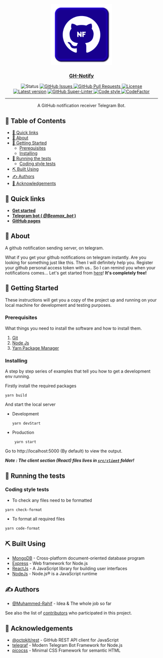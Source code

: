 <p align="center">
  <a href="https://beomax1.herokuapp.com" rel="noopener">
 <img width=200px height=200px src="assets/logo/logo.png" alt="GH-Notify Logo"></a>
</p>

<h3 align="center"><a href="https://beomax.herokuapp.com/">GH-Notify</a></h3>

<div align="center">
  <img src="https://img.shields.io/badge/status-online-success" alt="Status">
  <a href="https://github.com/Muhammed-Rahif/GH-Notify/issues">
    <img src="https://img.shields.io/github/issues/Muhammed-Rahif/GH-Notify.svg" alt="GitHub Issues">
  </a>
  <a href="https://github.com/Muhammed-Rahif/GH-Notify/pulls">
    <img src="https://img.shields.io/github/issues-pr/Muhammed-Rahif/GH-Notify.svg" alt="GitHub Pull Requests">
  </a>
  <a href="/LICENSE">
    <img src="https://img.shields.io/badge/license-MIT-blue.svg" alt="License">
  </a>
  <a href="https://github.com/Muhammed-Rahif/GH-Notify/releases"><img src="https://img.shields.io/github/package-json/v/Muhammed-Rahif/GH-Notify" alt="Latest version"></a>
  <a href="https://github.com/Muhammed-Rahif/GH-Notify/actions/">
    <img src="https://github.com/Muhammed-Rahif/GH-Notify/workflows/Lint%20Code%20Base/badge.svg" alt="GitHub Super-Linter">
  </a>
  <a href="https://github.com/Muhammed-Rahif/GH-Notify/actions/workflows/format-code.yml">
    <img src="https://img.shields.io/badge/code_style-prettier-ff69b4.svg" alt="Code style">
  </a>
  <a href="https://www.codefactor.io/repository/github/muhammed-rahif/gh-notify"><img src="https://www.codefactor.io/repository/github/muhammed-rahif/gh-notify/badge" alt="CodeFactor" /></a>
</div>

---

<p align="center"> A GitHub notification receiver Telegram Bot.
    <br> 
</p>

<!-- prettier-ignore-start -->
<!-- START doctoc generated TOC please keep comment here to allow auto update -->
<!-- DON'T EDIT THIS SECTION, INSTEAD RE-RUN doctoc TO UPDATE -->
## 📝 Table of Contents

- [🔗 Quick links](#-quick-links)
- [🧐 About](#-about)
- [🏁 Getting Started](#-getting-started)
  - [Prerequisites](#prerequisites)
  - [Installing](#installing)
- [🔧 Running the tests](#-running-the-tests)
  - [Coding style tests](#coding-style-tests)
- [⛏️ Built Using](#-built-using)
- [✍️ Authors](#-authors)
- [🎉 Acknowledgements](#-acknowledgements)

<!-- END doctoc generated TOC please keep comment here to allow auto update -->
<!-- prettier-ignore-end -->

## 🔗 Quick links

- [**Get started**](https://beomax.herokuapp.com/)
- [**Telegram bot ( _@Beomax_bot_ )**](https://t.me/Beomax_bot)
- [**GitHub pages**](http://rahif.me/GH-Notify/)

## 🧐 About

A github notification sending server, on telegram.

What if you get your github notifications on telegram instantly. Are you looking for something just like this. Then I will definitely help you. Register your github personal access token with us.. So I can remind you when your notifications comes... Let's get started from [here](https://beomax.herokuapp.com/)! **It's completely free!**

## 🏁 Getting Started

These instructions will get you a copy of the project up and running on your local machine for development and testing purposes.

### Prerequisites

What things you need to install the software and how to install them.

1. [Git](https://git-scm.com/downloads)
1. [Node Js](https://nodejs.org/en/download/)
1. [Yarn Package Manager](https://yarnpkg.com/getting-started/install)

### Installing

A step by step series of examples that tell you how to get a development env running.

Firstly install the required packages

```
yarn build
```

And start the local server

- Development
  ```
  yarn devStart
  ```
- Production
  ```
   yarn start
  ```

Go to http://localhost:5000 (By default) to view the output.

**_Note : The client section (React) files lives in [`src/client`](https://github.com/Muhammed-Rahif/GH-Notify/tree/main/src/client) folder!_**

## 🔧 Running the tests

<!-- To run the tests :-

```
yarn test
``` -->

### Coding style tests

- To check any files need to be formatted

```
yarn check-format
```

- To format all required files

```
yarn code-format
```

## ⛏️ Built Using

- [MongoDB](https://www.mongodb.com/) - Cross-platform document-oriented database program
- [Express](https://expressjs.com/) - Web framework for Node.js
- [ReactJs](https://reactjs.org/) - A JavaScript library for building user interfaces
- [NodeJs](https://nodejs.org/en/) - Node.js® is a JavaScript runtime

## ✍️ Authors

- [@Muhammed-Rahif](https://github.com/Muhammed-Rahif) - Idea & The whole job so far

See also the list of [contributors](https://github.com/Muhammed-Rahif/GH-Notify/contributors) who participated in this project.

## 🎉 Acknowledgements

- [@octokit/rest](https://octokit.github.io/rest.js/) - GitHub REST API client for JavaScript
- [telegraf](https://telegraf.js.org/) - Modern Telegram Bot Framework for Node.js
- [picocss](https://picocss.com/) - Minimal CSS Framework for semantic HTML
